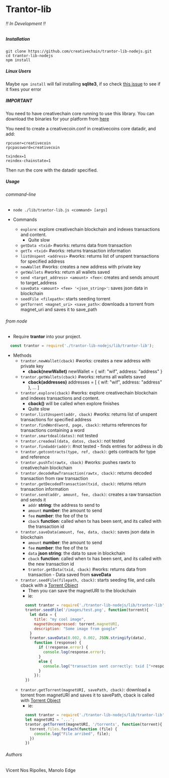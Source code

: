 # Trantor-lib
###### !! In Development !!

##### Installation

```
git clone https://github.com/creativechain/trantor-lib-nodejs.git
cd trantor-lib-nodejs
npm install
```

##### Linux Users
Maybe `npm install` will fail installing **sqlite3**,
if so check [this issue](https://github.com/mapbox/node-sqlite3/issues/612) to see if it fixes your error



##### IMPORTANT
You need to have creativechain core running to use this library.
You can download the binaries for your platform from [here](https://binaries.creativechain.net/)

You need to create a creativecoin.conf in creativecoins core datadir, and add:
```
rpcuser=creativecoin
rpcpassword=creativecoin

txindex=1
reindex-chainstate=1
```
Then run the core with the datadir specified.


##### Usage
###### command-line
  * `node ./lib/trantor-lib.js <command> [args]`

  * Commands
    * `explore`: explore creativechain blockchain and indexes transactions and content.
       - Quite slow
    * `getData <txid>` #works: returns data from transaction
    * `getTx <txid>` #works: returns transaction information
    * `listUnspent <address>` #works: returns list of unspent transactions for specified address
    * `newWallet` #works: creates a new address with private key
    * `getWallets` #works: return all wallets saved
    * `send <target_address> <amount> <fee>`: creates and sends amount to target_address
    * `saveData <amount> <fee> '<json_string>'`: saves json data in blockchain
    * `seedFile <filepath>`: starts seeding torrent
    * `getTorrent <magnet_uri> <save_path>`: downloads a torrent from magnet_uri and saves it to save_path

###### from node
  * Require **trantor** into your project.
  ```js
    const trantor = require('./trantor-lib-nodejs/lib/trantor-lib');
  ```
  * Methods
      * `trantor.newWallet(cback)` #works: creates a new address with private key
        * **cback(newWallet)** newWallet = { wif: "wif", address: "address" }
      * `trantor.getWallets(cback)` #works: returns all wallets saved
        * **cback(addresses)**  addresses = [ { wif: "wif", address: "address" }, ... ]
      * `trantor.explore(cback)` #works: explore creativechain blockchain and indexes transactions and content.
        * **cback()** will be called when explore finishes
        -  Quite slow
      * `trantor.listUnspent(addr, cback)` #works: returns list of unspent transactions for specified address
      * `trantor.findWord(word, page, cback)`: returns references for transactions containing a word
      * `trantor.smartdeal(datos)`: not tested
      * `trantor.creadeal(data, datos, cback)`: not tested
      * `trantor.findaddr(addr)`: #not tested -  finds entries for address in db
      * `trantor.getcontracts(type, ref, cback)`: gets contracts for type and reference
      <!-- * `trantor.findOp(find, cback)`: not tested -->
      * `trantor.pushTx(rawtx, cback)` #works: pushes rawtx to creativechain blockchain
      * `trantor.decodeRawTransaction(rawtx, cback)`: returns decoded transaction from raw transaction
      * `trantor.getDecodedTransaction(txid, cback)`: returns return transaction information
      * `trantor.send(addr, amount, fee, cback)`: creates a raw transaction and sends it
          * `addr` **string**: the address to send to
          * `amount` **number**: the amount to send
          * `fee` **number**: the fee of the tx
          * `cback` **function**: called when tx has been sent, and its called with the transaction id
      * `trantor.saveData(amount, fee, data, cback)`: saves json data in blockchain
          * `amount` **number**: the amount to send
          * `fee` **number**: the fee of the tx
          * `data` **json string**: the data to save in blockchain
          * `cback` **function**: called when tx has been sent, and its called with the new transaction id
          * `trantor.getData(txid, cback)` #works: returns data from transaction - Data saved from **saveData**
      * `trantor.seedFile(filepath, cback)`: starts seeding file, and calls cback with a [Torrent Object](https://github.com/webtorrent/webtorrent/blob/master/docs/api.md#torrentinfohash)
        * Then you can save the magnetURI to the blockchain
        * ie:
        ```js
          const trantor = require('./trantor-lib-nodejs/lib/trantor-lib');
          trantor.seedFile('/images/test.png', function(torrent){
            let data = {
              title: "my cool image",
              magnetUncompressed: torrent.magnetURI,
              description: "Some image from google"
            }
            trantor.saveData(0.002, 0.002, JSON.stringify(data),
              function (response) {
                if (!response.error) {
                  console.log(response.error);
                }
                else {
                  console.log("transaction sent correctly: txid ["+response+"]");
                }
              });
          })
        ```
      * `trantor.getTorrent(magnetURI, savePath, cback)`: download a torrent from magnetURI and saves it to savePath, cback is called with [Torrent Object](https://github.com/webtorrent/webtorrent/blob/master/docs/api.md#torrentinfohash)
        * ie:
        ```js
          const trantor = require('./trantor-lib-nodejs/lib/trantor-lib');
          let magnetURI = '...';
          trantor.getTorrent(magnetURI, '/torrents', function(torrent){
            torrent.files.forEach(function (file) {
              console.log("File arribed", file);
            })
          })
        ```

###### Authors
Vicent Nos Ripolles, Manolo Edge
